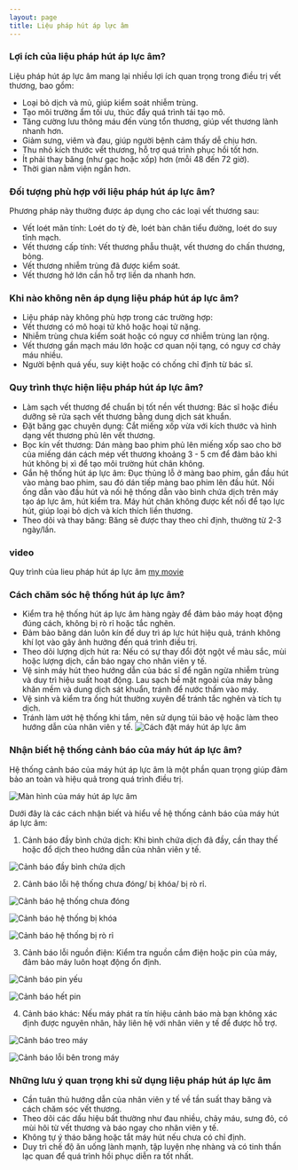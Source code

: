 ```yaml
---
layout: page
title: Liệu pháp hút áp lực âm
---
```

### Lợi ích của liệu pháp hút áp lực âm?
Liệu pháp hút áp lực âm mang lại nhiều lợi ích quan trọng trong điều trị vết thương, bao gồm:
- Loại bỏ dịch và mủ, giúp kiểm soát nhiễm trùng.
- Tạo môi trường ẩm tối ưu, thúc đẩy quá trình tái tạo mô.
- Tăng cường lưu thông máu đến vùng tổn thương, giúp vết thương lành nhanh hơn.
- Giảm sưng, viêm và đau, giúp người bệnh cảm thấy dễ chịu hơn.
- Thu nhỏ kích thước vết thương, hỗ trợ quá trình phục hồi tốt hơn.
- Ít phải thay băng (như gạc hoặc xốp) hơn (mỗi 48 đến 72 giờ).
- Thời gian nằm viện ngắn hơn.

### Đối tượng phù hợp với liệu pháp hút áp lực âm?

Phương pháp này thường được áp dụng cho các loại vết thương sau:
- Vết loét mãn tính: Loét do tỳ đè, loét bàn chân tiểu đường, loét do suy tĩnh mạch.
- Vết thương cấp tính: Vết thương phẫu thuật, vết thương do chấn thương, bỏng.
- Vết thương nhiễm trùng đã được kiểm soát.
- Vết thương hở lớn cần hỗ trợ liền da nhanh hơn.

### Khi nào không nên áp dụng liệu pháp hút áp lực âm?
- Liệu pháp này không phù hợp trong các trường hợp:
- Vết thương có mô hoại tử khô hoặc hoại tử nặng.
- Nhiễm trùng chưa kiểm soát hoặc có nguy cơ nhiễm trùng lan rộng.
- Vết thương gần mạch máu lớn hoặc cơ quan nội tạng, có nguy cơ chảy máu nhiều.
- Người bệnh quá yếu, suy kiệt hoặc có chống chỉ định từ bác sĩ.

### Quy trình thực hiện liệu pháp hút áp lực âm?
- Làm sạch vết thương để chuẩn bị tốt nền vết thương: Bác sĩ hoặc điều dưỡng sẽ rửa sạch vết thương bằng dung dịch sát khuẩn.
- Đặt băng gạc chuyên dụng: Cắt miếng xốp vừa với kích thước và hình dạng vết thương phủ lên vết thương.
- Bọc kín vết thương: Dán màng bao phim phủ lên miếng xốp sao cho bờ của miếng dán cách mép vết thương khoảng 3 - 5 cm để đảm bảo khi hút không bị xì để tạo môi trường hút chân không.
- Gắn hệ thống hút áp lực âm: Đục thủng lỗ ở màng bao phim, gắn đầu hút vào màng bao phim, sau đó dán tiếp màng bao phim lên đầu hút. Nối ống dẫn vào đầu hút và nối hệ thống dẫn vào bình chứa dịch trên máy tạo áp lực âm, hút kiểm tra. Máy hút chân không được kết nối để tạo lực hút, giúp loại bỏ dịch và kích thích liền thương.
- Theo dõi và thay băng: Băng sẽ được thay theo chỉ định, thường từ 2-3 ngày/lần.

### video

Quy trình của lieu pháp hút áp lực âm [my movie](https://en.wikipedia.org/wiki/The_Princess_Bride_%28film%29)

### Cách chăm sóc hệ thống hút áp lực âm?
- Kiểm tra hệ thống hút áp lực âm hàng ngày để đảm bảo máy hoạt động đúng cách, không bị rò rỉ hoặc tắc nghẽn.
- Đảm bảo băng dán luôn kín để duy trì áp lực hút hiệu quả, tránh không khí lọt vào gây ảnh hưởng đến quá trình điều trị.
- Theo dõi lượng dịch hút ra: Nếu có sự thay đổi đột ngột về màu sắc, mùi hoặc lượng dịch, cần báo ngay cho nhân viên y tế.
- Vệ sinh máy hút theo hướng dẫn của bác sĩ để ngăn ngừa nhiễm trùng và duy trì hiệu suất hoạt động. Lau sạch bề mặt ngoài của máy bằng khăn mềm và dung dịch sát khuẩn, tránh để nước thấm vào máy.
- Vệ sinh và kiểm tra ống hút thường xuyên để tránh tắc nghẽn và tích tụ dịch.
- Tránh làm ướt hệ thống khi tắm, nên sử dụng túi bảo vệ hoặc làm theo hướng dẫn của nhân viên y tế.
![Cách đặt máy hút áp lực âm](/assets/img/datmaydung.png)

### Nhận biết hệ thống cảnh báo của máy hút áp lực âm?

Hệ thống cảnh báo của máy hút áp lực âm là một phần quan trọng giúp đảm bảo an toàn và hiệu quả trong quá trình điều trị.
 
![Màn hình của máy hút áp lực âm](/assets/img/manhinh.png)


Dưới đây là các cách nhận biết và hiểu về hệ thống cảnh báo của máy hút áp lực âm:

1. Cảnh báo đầy bình chứa dịch: Khi bình chứa dịch đã đầy, cần thay thế hoặc đổ dịch theo hướng dẫn của nhân viên y tế.

![Cảnh báo đầy bình chứa dịch](/assets/img/tuiday.png)

2. Cảnh báo lỗi hệ thống chưa đóng/ bị khóa/ bị rò rỉ. 

![Cảnh báo hệ thống chưa đóng](/assets/img/chuadong.png)

![Cảnh báo hệ thống bị khóa](/assets/img/bikhoa.png)

![Cảnh báo hệ thống bị rò rỉ](/assets/img/rori.png)

3. Cảnh báo lỗi nguồn điện: Kiểm tra nguồn cắm điện hoặc pin của máy, đảm bảo máy luôn hoạt động ổn định.

![Cảnh báo pin yếu](/assets/img/pinyeu.png)

![Cảnh báo hết pin](/assets/img/hetpin.png)

4. Cảnh báo khác: Nếu máy phát ra tín hiệu cảnh báo mà bạn không xác định được nguyên nhân, hãy liên hệ với nhân viên y tế để được hỗ trợ.

![Cảnh báo treo máy](/assets/img/treomay.png)

![Cảnh báo lỗi bên trong máy](/assets/img/loitrongmay.png)

### Những lưu ý quan trọng khi sử dụng liệu pháp hút áp lực âm

- Cần tuân thủ hướng dẫn của nhân viên y tế về tần suất thay băng và cách chăm sóc vết thương.
- Theo dõi các dấu hiệu bất thường như đau nhiều, chảy máu, sưng đỏ, có mùi hôi từ vết thương và báo ngay cho nhân viên y tế.
- Không tự ý tháo băng hoặc tắt máy hút nếu chưa có chỉ định.
- Duy trì chế độ ăn uống lành mạnh, tập luyện nhẹ nhàng và có tinh thần lạc quan để quá trình hồi phục diễn ra tốt nhất.





